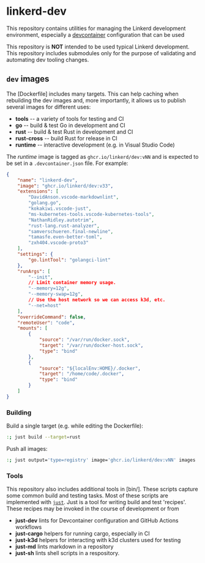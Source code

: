 # linkerd-dev

This repository contains utilities for managing the Linkerd development
environment, especially a [devcontainer](https://containers.dev/) configuration
that can be used

This repository is **NOT** intended to be used typical Linkerd development. This
repository includes submodules only for the purpose of validating and automating
dev tooling changes.

## `dev` images

The [Dockerfile] includes many targets. This can help caching when rebuilding
the dev images and, more importantly, it allows us to publish several images for
different uses:

- **tools** -- a variety of tools for testing and CI
- **go** -- build & test Go in development and CI
- **rust** -- build & test Rust in development and CI
- **rust-cross** -- build Rust for release in CI
- **runtime** -- interactive development (e.g. in Visual Studio Code)

The *runtime* image is tagged as `ghcr.io/linkerd/dev:vNN` and is expected to be
set in a `.devcontainer.json` file. For example:

```json
{
    "name": "linkerd-dev",
    "image": "ghcr.io/linkerd/dev:v33",
    "extensions": [
        "DavidAnson.vscode-markdownlint",
        "golang.go",
        "kokakiwi.vscode-just",
        "ms-kubernetes-tools.vscode-kubernetes-tools",
        "NathanRidley.autotrim",
        "rust-lang.rust-analyzer",
        "samverschueren.final-newline",
        "tamasfe.even-better-toml",
        "zxh404.vscode-proto3"
    ],
    "settings": {
        "go.lintTool": "golangci-lint"
    },
    "runArgs": [
        "--init",
        // Limit container memory usage.
        "--memory=12g",
        "--memory-swap=12g",
        // Use the host network so we can access k3d, etc.
        "--net=host"
    ],
    "overrideCommand": false,
    "remoteUser": "code",
    "mounts": [
        {
            "source": "/var/run/docker.sock",
            "target": "/var/run/docker-host.sock",
            "type": "bind"
        },
        {
            "source": "${localEnv:HOME}/.docker",
            "target": "/home/code/.docker",
            "type": "bind"
        }
    ]
}
```

### Building

Build a single target (e.g. while editing the Dockerfile):

```sh
:; just build --target=rust
```

Push all images:

```sh
:; just output='type=registry' image='ghcr.io/linkerd/dev:vNN' images
```

### Tools

This repository also includes additional tools in [bin/]. These scripts capture
some common build and testing tasks. Most of these scripts are implemented with
[`just`](https://just.systems/). Just is a tool for writing build and test
'recipes'. These recipes may be invoked in the course of development or from

- **just-dev** lints for Devcontainer configuration and GitHub Actions workflows
- **just-cargo** helpers for running cargo, especially in CI
- **just-k3d** helpers for interacting with k3d clusters used for testing
- **just-md** lints markdown in a repository
- **just-sh** lints shell scripts in a respository.

